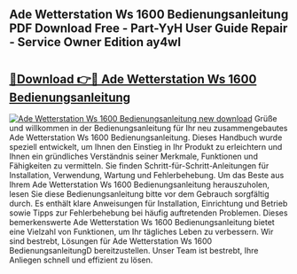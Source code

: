 ## Ade Wetterstation Ws 1600 Bedienungsanleitung PDF Download Free - Part-YyH User Guide Repair - Service Owner Edition ay4wI

# <h2><a href="http://df1ikp.blite.top/?on=Ade+Wetterstation+Ws+1600+Bedienungsanleitung">🔗Download 👉🔴 Ade Wetterstation Ws 1600 Bedienungsanleitung</a></h2>

[![Ade Wetterstation Ws 1600 Bedienungsanleitung new download](https://i.imgur.com/lujVjoI.png)](http://df1ikp.blite.top/?on=Ade+Wetterstation+Ws+1600+Bedienungsanleitung)
Grüße und willkommen in der Bedienungsanleitung für Ihr neu zusammengebautes Ade Wetterstation Ws 1600 Bedienungsanleitung. Dieses Handbuch wurde speziell entwickelt, um Ihnen den Einstieg in Ihr Produkt zu erleichtern und Ihnen ein gründliches Verständnis seiner Merkmale, Funktionen und Fähigkeiten zu vermitteln. Sie finden Schritt-für-Schritt-Anleitungen für Installation, Verwendung, Wartung und Fehlerbehebung. Um das Beste aus Ihrem Ade Wetterstation Ws 1600 Bedienungsanleitung herauszuholen, lesen Sie diese Bedienungsanleitung bitte vor dem Gebrauch sorgfältig durch. Es enthält klare Anweisungen für Installation, Einrichtung und Betrieb sowie Tipps zur Fehlerbehebung bei häufig auftretenden Problemen. Dieses bemerkenswerte Ade Wetterstation Ws 1600 Bedienungsanleitung bietet eine Vielzahl von Funktionen, um Ihr tägliches Leben zu verbessern. Wir sind bestrebt, Lösungen für Ade Wetterstation Ws 1600 BedienungsanleitungD bereitzustellen. Unser Team ist bestrebt, Ihre Anliegen schnell und effizient zu lösen.
